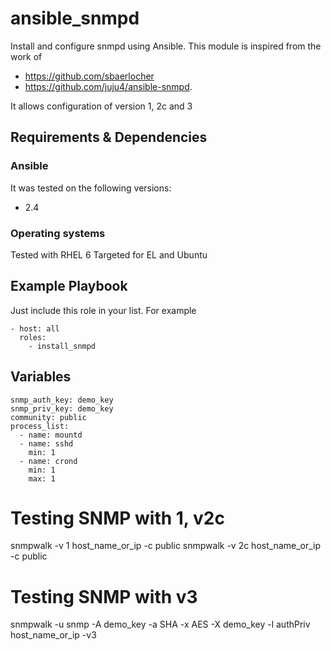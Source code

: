 # ansible_snmpd
Install and configure snmpd using Ansible. This module is inspired from the work of 
  * https://github.com/sbaerlocher 
  * https://github.com/juju4/ansible-snmpd. 

It allows configuration of version 1, 2c and 3

## Requirements & Dependencies

### Ansible
It was tested on the following versions:
 * 2.4


### Operating systems

Tested with RHEL 6
Targeted for EL and Ubuntu

## Example Playbook

Just include this role in your list.
For example

```
- host: all
  roles:
    - install_snmpd
```

## Variables

```
snmp_auth_key: demo_key
snmp_priv_key: demo_key
community: public
process_list:
  - name: mountd    
  - name: sshd
    min: 1
  - name: crond
    min: 1
    max: 1

```

# Testing SNMP with 1, v2c

snmpwalk -v 1 host_name_or_ip -c public
snmpwalk -v 2c host_name_or_ip -c public

# Testing SNMP with v3
snmpwalk -u snmp -A demo_key -a SHA -x AES -X demo_key -l authPriv host_name_or_ip -v3


